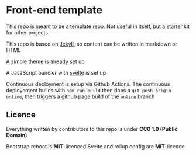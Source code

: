 # Front-end template

This repo is meant to be a template repo. Not useful in itself, but a starter kit for other projects

This repo is based on [Jekyll](jekyllrb.com/), so content can be written in markdown or HTML

A simple theme is already set up

A JavaScript bundler with [svelte](https://svelte.dev/) is set up

Continuous deployment is setup via Github Actions. The continuous deployement builds with `npm run build` then does a `git push origin online`, then triggers a github page build of the `online` branch



## Licence

Everything written by contributors to this repo is under **CC0 1.0 (Public Domain)**

Bootstrap reboot is **MIT**-licenced
Svelte and rollup config are **MIT**-licence
